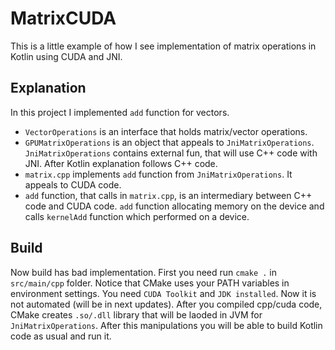 # MatrixCUDA

This is a little example of how I see implementation of matrix operations in Kotlin using CUDA and JNI.
## Explanation
In this project I implemented `add` function for vectors. 
 - `VectorOperations` is an interface that holds matrix/vector operations.
 - `GPUMatrixOperations` is an object that appeals to `JniMatrixOperations`. `JniMatrixOperations` contains external fun, that will use C++ code with JNI.
 After Kotlin explanation follows C++ code.
 - `matrix.cpp` implements `add` function from `JniMatrixOperations`. It appeals to CUDA code.
 - `add` function, that calls in `matrix.cpp`, is an intermediary between C++ code and CUDA code. `add` function allocating memory on the device and calls `kernelAdd` function which performed on a device.
 
 ## Build
 Now build has bad implementation. First you need run `cmake .` in `src/main/cpp` folder. Notice that CMake uses your PATH variables in environment settings. You need `CUDA Toolkit` and `JDK installed`.
 Now it is not automated (will be in next updates). After you compiled cpp/cuda code, CMake creates `.so/.dll` library that will be laoded in JVM for `JniMatrixOperations`.
 After this manipulations you will be able to build Kotlin code as usual and run it.
